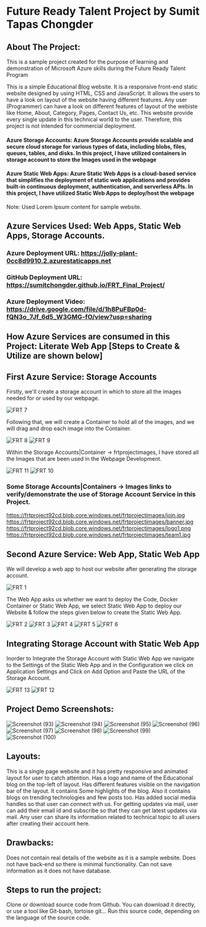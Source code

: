 # Future Ready Talent Project by Sumit Tapas Chongder

## About The Project:
 This is a sample project created for the purpose of learning and demonstration of Microsoft Azure skills during the Future Ready Talent Program

This is a simple Educational Blog website. It is a responsive front-end static website designed by using HTML, CSS and JavaScript. It allows the users to have a look on layout of the website having different features. Any user (Programmer) can have a look on different features of layout of the webiste like Home, About, Category, Pages, Contact Us, etc.
This website provide every single update in this technical world to the user. 
Therefore, this project is not intended for commercial deployment.
#### Azure Storage Accounts: Azure Storage Accounts provide scalable and secure cloud storage for various types of data, including blobs, files, queues, tables, and disks. In this project, I have utilized containers in storage account to store the Images used in the webpage
#### Azure Static Web Apps: Azure Static Web Apps is a cloud-based service that simplifies the deployment of static web applications and provides built-in continuous deployment, authentication, and serverless APIs. In this project, I have utilized Static Web Apps to deploy/host the webpage
Note: Used Lorem Ipsum content for sample website.

## Azure Services Used: Web Apps, Static Web Apps, Storage Accounts.
### Azure Deployment URL: https://jolly-plant-0cc8d9910.2.azurestaticapps.net
### GitHub Deployment URL: https://sumitchongder.github.io/FRT_Final_Project/
### Azure Deployment Video: https://drive.google.com/file/d/1h8PuFBp0d-fQN3o_7Jf_6d5_W3GMG-fO/view?usp=sharing 

## How Azure Services are consumed in this Project: Literate Web App [Steps to Create & Utilize are shown below]
## First Azure Service: Storage Accounts

Firstly, we'll create a storage account in which to store all the images needed for or used by our webpage.

![FRT 7](https://user-images.githubusercontent.com/77958774/227234439-178f62bf-8ca2-4eee-8e91-63bad58b288a.png)

Following that, we will create a Container to hold all of the images, and we will drag and drop each image into the Container.

![FRT 8](https://user-images.githubusercontent.com/77958774/227234636-c33e76d1-3492-4dc4-a0ec-d6bce18dedd8.png)
![FRT 9](https://user-images.githubusercontent.com/77958774/227234984-e30c60dc-c209-4bd8-8dbb-d99607f75676.png)

Within the Storage Accounts|Container -> frtprojectimages, I have stored all the Images that are been used in the Webpage Development.

![FRT 11](https://user-images.githubusercontent.com/77958774/227235138-24fa3100-45fa-4536-b431-5fe21addcc33.png)
![FRT 10](https://user-images.githubusercontent.com/77958774/227235221-122ed3cd-807e-4275-bb61-f4cb83e70503.png)

### Some Storage Accounts|Containers -> Images links to verify/demonstrate the use of Storage Account Service in this Project.
 https://frtproject92cd.blob.core.windows.net/frtprojectimages/join.jpg   
 https://frtproject92cd.blob.core.windows.net/frtprojectimages/banner.jpg
 https://frtproject92cd.blob.core.windows.net/frtprojectimages/logo1.png
https://frtproject92cd.blob.core.windows.net/frtprojectimages/team1.jpg

## Second Azure Service: Web App, Static Web App

We will develop a web app to host our website after generating the storage account.

![FRT 1](https://user-images.githubusercontent.com/77958774/227236657-b55173d0-154a-47c1-b6ce-c1c6cb67479c.png)

The Web App asks us whether we want to deploy the Code, Docker Container or Static Web App, we select Static Web App to deploy our Website & follow the steps given below to create the Static Web App.

![FRT 2](https://user-images.githubusercontent.com/77958774/227237622-cfc07c3f-168c-4116-87d2-24a73b7be849.png)
![FRT 3](https://user-images.githubusercontent.com/77958774/227237721-bfccebbe-bb78-4c81-86a3-de575c8bea43.png)
![FRT 4](https://user-images.githubusercontent.com/77958774/227238136-31a2a36e-be08-4f8f-8baf-df9e5fa4b1e2.png)
![FRT 5](https://user-images.githubusercontent.com/77958774/227238331-5f715e33-31b1-4316-a60a-9b0dfdfd4eea.png)
![FRT 6](https://user-images.githubusercontent.com/77958774/227238418-95a3aea8-7624-47ba-874c-b7a941c47e8a.png)

## Integrating Storage Account with Static Web App
Inorder to Integrate the Storage Account with Static Web App we navigate to the Settings of the Static Web App and in the Configuration we click on Application Settings and Click on Add Option and Paste the URL of the Storage Account.

![FRT 13](https://user-images.githubusercontent.com/77958774/227265203-3a4e1eb2-3f38-4578-b714-2730e1dbfbaf.png)
![FRT 12](https://user-images.githubusercontent.com/77958774/227263458-b0b7b7ec-25d8-4bc3-a09a-b3a5860ab09f.png)

## Project Demo Screenshots:
![Screenshot (93)](https://user-images.githubusercontent.com/77958774/227239584-69860598-c939-4742-b725-192493c31965.png)
![Screenshot (94)](https://user-images.githubusercontent.com/77958774/227239730-ac60c8c6-0616-4175-9a5f-bbcae33bf610.png)
![Screenshot (95)](https://user-images.githubusercontent.com/77958774/227239796-560ed3c7-8c1f-49a5-936e-373b1e647e05.png)
![Screenshot (96)](https://user-images.githubusercontent.com/77958774/227239814-8c637fba-4bf9-4ea5-9bc0-810a200eafeb.png)
![Screenshot (97)](https://user-images.githubusercontent.com/77958774/227239841-64eb63d2-696c-4153-8b8c-c5226b249494.png)
![Screenshot (98)](https://user-images.githubusercontent.com/77958774/227239876-d5b7c3fd-b12c-4e18-b963-2500ec52ebeb.png)
![Screenshot (99)](https://user-images.githubusercontent.com/77958774/227240017-d05ca115-94fd-4279-a9d0-bbd5b59a54c3.png)
![Screenshot (100)](https://user-images.githubusercontent.com/77958774/227240057-b808996b-0973-4204-a3df-0e109ac5e566.png)

## Layouts:
 This is a single page website and it has pretty responsive and animated layout for user to catch attention.
Has a logo and name of the Educational blog on the top-left of layout.
Has different features visible on the navigation bar of the layout.
It contains Some highlights of the blog.
Also it contains blogs on trending technologies and few posts too.
Has added social media handles so that user can connect with us.
For getting updates via mail, user can add their email id and subscribe so that they can get latest updates via mail.
Any user can share its information related to technical topic to all users after creating their account here.

## Drawbacks:
 Does not contain real details of the website as it is a sample website.
Does not have back-end so there is minimal functionality.
Can not save information as it does not have database.


## Steps to run the project:
 Clone or download source code from Github.
You can download it directly, or use a tool like Git-bash, tortoise git...
Run this source code, depending on the language of the source code.
